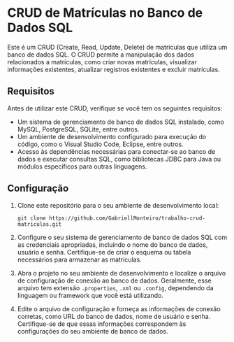 # CRUD de Matrículas no Banco de Dados SQL

Este é um CRUD (Create, Read, Update, Delete) de matrículas que utiliza um banco de dados SQL. O CRUD permite a manipulação dos dados relacionados a matrículas, como criar novas matrículas, visualizar informações existentes, atualizar registros existentes e excluir matrículas.

## Requisitos

Antes de utilizar este CRUD, verifique se você tem os seguintes requisitos:

- Um sistema de gerenciamento de banco de dados SQL instalado, como MySQL, PostgreSQL, SQLite, entre outros.
- Um ambiente de desenvolvimento configurado para execução do código, como o Visual Studio Code, Eclipse, entre outros.
- Acesso às dependências necessárias para conectar-se ao banco de dados e executar consultas SQL, como bibliotecas JDBC para Java ou módulos específicos para outras linguagens.

## Configuração

1. Clone este repositório para o seu ambiente de desenvolvimento local:

   ```
   git clone https://github.com/GabriellMonteiro/trabalho-crud-matriculas.git
   ```

2. Configure o seu sistema de gerenciamento de banco de dados SQL com as credenciais apropriadas, incluindo o nome do banco de dados, usuário e senha. Certifique-se de criar o esquema ou tabela necessários para armazenar as matrículas.

3. Abra o projeto no seu ambiente de desenvolvimento e localize o arquivo de configuração de conexão ao banco de dados. Geralmente, esse arquivo tem extensão `.properties`, `.xml` ou `.config`, dependendo da linguagem ou framework que você está utilizando.

4. Edite o arquivo de configuração e forneça as informações de conexão corretas, como URL do banco de dados, nome de usuário e senha. Certifique-se de que essas informações correspondem às configurações do seu ambiente de banco de dados.
